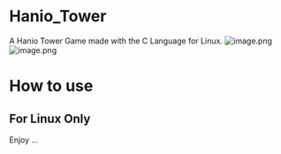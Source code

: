# Hanio_Tower
A Hanio Tower Game made with the C Language for Linux.
![image.png](https://trello.com/1/cards/5fc37ac7ebb86d58a781eef0/attachments/61413b5a7e44ea1288e7fb0b/download/image.png) 
![image.png](https://trello-attachments.s3.amazonaws.com/5f066448ad4865740ae83658/5fc37ac7ebb86d58a781eef0/f6e80c3acb5fa6f3bc4f5b0636969be0/image.png) 

# How to use
## For Linux Only

Enjoy ...
